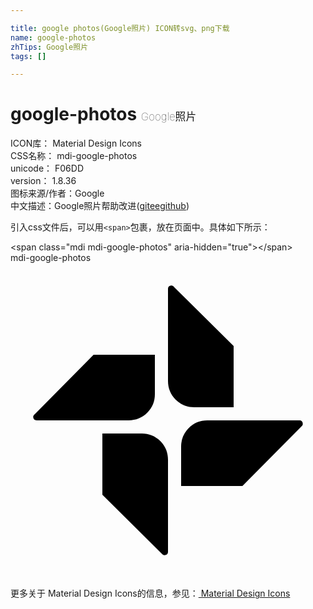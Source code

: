 ```yaml
---

title: google photos(Google照片) ICON转svg、png下载
name: google-photos
zhTips: Google照片
tags: []

---
```


# google-photos  <small style="font-size: 60%;font-weight: 100">Google照片</small>


<div class="detail-page">
<p>
<span>
ICON库：
<span class="badge-secondary badge">Material Design Icons</span> 
</span>
<br/>
<span>
CSS名称：
<span class="badge-secondary badge">mdi-google-photos</span> 
</span>
<br/>
<span>
unicode：
<span class="badge-secondary badge">F06DD</span> 
<copy-btn content='F06DD' btn-title=""></copy-btn>
<copy-btn :content='String.fromCodePoint(parseInt("F06DD", 16))' btn-title="复制U"></copy-btn>
</span>
<br/>
<span>
version：
<span class="badge-secondary badge">1.8.36</span> 
</span>
<br/>
<span>图标来源/作者：<span class="badge-light badge">Google</span></span> 
<br/>
<span class="zh-detail">中文描述：<span class="badge-primary badge">Google照片</span><span class="help-link"><span>帮助改进</span>(<a href="https://gitee.com/liuwave/icon-helper/edit/master/json/material/google-photos.json" target="_blank" rel="noopener noreferrer">gitee</a><a href="https://github.com/liuwave/icon-helper/edit/master/json/material/google-photos.json" target="_blank" rel="noopener noreferrer">github</a></span>)</span><br/>
</p>
</div>
<div class="alert alert-dark">
  <i class="mdi mdi-google-photos mdi-48px"></i>
  <i class="mdi mdi-google-photos mdi-36px"></i>
  <i class="mdi mdi-google-photos mdi-24px"></i>
  <i class="mdi mdi-google-photos mdi-18px"></i>
</div>
<div>
  <p>引入css文件后，可以用<code>&lt;span&gt;</code>包裹，放在页面中。具体如下所示：    
  </p>
  <div class="alert alert-primary" style="font-size: 14px">
    &lt;span class="mdi mdi-google-photos" aria-hidden="true"&gt;&lt;/span&gt;
    <copy-btn content='<span class="mdi mdi-google-photos" aria-hidden="true"></span>'></copy-btn>
  </div>
  <div class="alert alert-secondary">
    <i class="mdi mdi-google-photos"
    style="font-size: 24px"
    aria-hidden="true"></i> mdi-google-photos
    <copy-btn content="mdi-google-photos" btn-title="复制图标名称"></copy-btn>
  </div>
</div>
<div id="svg" class="svg-wrap">
<svg xmlns="http://www.w3.org/2000/svg" viewBox="0 0 24 24"><path d="M10,13C10.55,13 11,13.18 11.41,13.57C11.8,13.96 12,14.44 12,15V22C12,22.17 11.91,22.27 11.72,22.27C11.66,22.27 11.58,22.22 11.5,22.13L7,17.67V13H10M12.5,1.88L17,6.33V11H14C13.45,11 13,10.82 12.59,10.43C12.2,10.04 12,9.56 12,9V2C12,1.83 12.09,1.73 12.28,1.73C12.34,1.73 12.42,1.78 12.5,1.88M22,12C22.17,12 22.27,12.09 22.27,12.28C22.27,12.34 22.22,12.42 22.13,12.5L17.67,17H13V14C13,13.45 13.18,13 13.57,12.59C13.96,12.2 14.44,12 15,12H22M6.33,7H11V10C11,10.55 10.82,11 10.43,11.41C10.04,11.8 9.56,12 9,12H2C1.83,12 1.73,11.91 1.73,11.72C1.73,11.66 1.78,11.58 1.88,11.5L6.33,7Z" /></svg>
</div>
<detail full-name='mdi-google-photos'></detail>
    
<div><p>更多关于 Material Design Icons的信息，参见：<a target="_blank" href="https://iconhelper.cn/material.html"> Material Design Icons</a>
</p></div>
